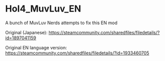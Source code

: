# HoI4_MuvLuv_EN
A bunch of MuvLuv Nerds attempts to fix this EN mod

Original (Japanese): https://steamcommunity.com/sharedfiles/filedetails/?id=1897041159

Original EN language version: https://steamcommunity.com/sharedfiles/filedetails/?id=1933460705
